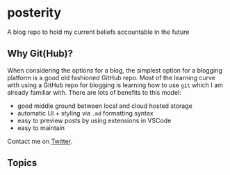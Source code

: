 # posterity

A blog repo to hold my current beliefs accountable in the future

## Why Git(Hub)?

When considering the options for a blog, the simplest option for a blogging platform is a good old fashioned GitHub repo. Most of the learning curve with using a GitHub repo for blogging is learning how to use `git` which I am already familiar with. There are lots of benefits to this model:

- good middle ground between local and cloud hosted storage
- automatic UI + styling via `.md` formatting syntax
- easy to preview posts by using extensions in VSCode
- easy to maintain

Contact me on [Twitter](https://twitter.com/surja795/).

## Topics
